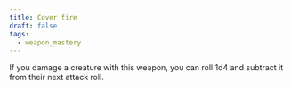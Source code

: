 ```yaml
---
title: Cover fire
draft: false
tags:
  - weapon_mastery
---
```

If you damage a creature with this weapon, you can roll 1d4 and subtract it from their next attack roll.